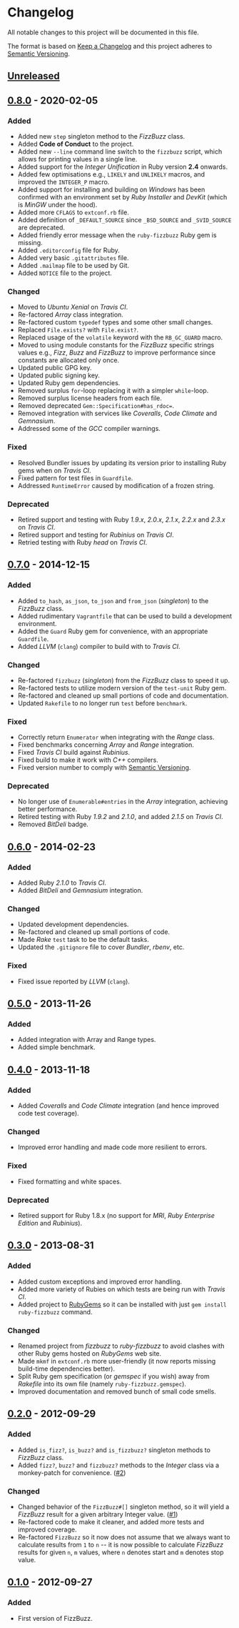 # Changelog

All notable changes to this project will be documented in this file.

The format is based on [Keep a Changelog](http://keepachangelog.com/en/1.0.0/)
and this project adheres to [Semantic Versioning](http://semver.org/spec/v2.0.0.html).

## [Unreleased]

## [0.8.0] - 2020-02-05
### Added

- Added new `step` singleton method to the _FizzBuzz_ class.
- Added **Code of Conduct** to the project.
- Added new `--line` command line switch to the `fizzbuzz` script, which allows for printing values in a single line.
- Added support for the _Integer Unification_ in Ruby version **2.4** onwards.
- Added few optimisations e.g., `LIKELY` and `UNLIKELY` macros, and improved the `INTEGER_P` macro.
- Added support for installing and building on _Windows_ has been confirmed with an environment set by _Ruby Installer_
and _DevKit_ (which is _MinGW_ under the hood).
- Added more `CFLAGS` to `extconf.rb` file.
- Added definition of `_DEFAULT_SOURCE` since `_BSD_SOURCE` and `_SVID_SOURCE` are deprecated.
- Added friendly error message when the `ruby-fizzbuzz` Ruby gem is missing.
- Added `.editorconfig` file for Ruby.
- Added very basic `.gitattributes` file.
- Added `.mailmap` file to be used by Git.
- Added `NOTICE` file to the project.

### Changed

- Moved to _Ubuntu Xenial_ on _Travis CI_.
- Re-factored _Array_ class integration.
- Re-factored custom `typedef` types and some other small changes.
- Replaced `File.exists?` with `File.exist?`.
- Replaced usage of the `volatile` keyword with the `RB_GC_GUARD` macro.
- Moved to using module constants for the _FizzBuzz_ specific strings values e.g., _Fizz_, _Buzz_ and _FizzBuzz_ to
improve performance since constants are allocated only once.
- Updated public GPG key.
- Updated public signing key.
- Updated Ruby gem dependencies.
- Removed surplus `for`-loop replacing it with a simpler `while`-loop.
- Removed surplus license headers from each file.
- Removed deprecated `Gem::Specification#has_rdoc=`.
- Removed integration with services like _Coveralls_, _Code Climate_ and _Gemnasium_.
- Addressed some of the _GCC_ compiler warnings.

### Fixed

- Resolved Bundler issues by updating its version prior to installing Ruby gems when on _Travis CI_.
- Fixed pattern for test files in `Guardfile`.
- Addressed `RuntimeError` caused by modification of a frozen string.

### Deprecated

- Retired support and testing with Ruby _1.9.x_, _2.0.x_, _2.1.x_, _2.2.x_ and _2.3.x_ on _Travis CI_.
- Retired support and testing for _Rubinius_ on _Travis CI_.
- Retried testing with Ruby _head_ on _Travis CI_.

## [0.7.0] - 2014-12-15
### Added

- Added `to_hash`, `as_json`, `to_json` and `from_json` (_singleton_) to the _FizzBuzz_ class.
- Added rudimentary `Vagrantfile` that can be used to build a development environment.
- Added the `Guard` Ruby gem for convenience, with an appropriate `Guardfile`.
- Added _LLVM_ (`clang`) compiler to build with to _Travis CI_.

### Changed

- Re-factored `fizzbuzz` (_singleton_) from the _FizzBuzz_ class to speed it up.
- Re-factored tests to utilize modern version of the `test-unit` Ruby gem.
- Re-factored and cleaned up small portions of code and documentation.
- Updated `Rakefile` to no longer run `test` before `benchmark`.

### Fixed

- Correctly return `Enumerator` when integrating with the _Range_ class.
- Fixed benchmarks concerning _Array_ and _Range_ integration.
- Fixed _Travis CI_ build against _Rubinius_.
- Fixed build to make it work with _C++_ compilers.
- Fixed version number to comply with [Semantic Versioning](http://semver.org/spec/v2.0.0.html).

### Deprecated

- No longer use of `Enumerable#entries` in the _Array_ integration, achieving
better performance.
- Retired testing with Ruby _1.9.2_ and _2.1.0_, and added _2.1.5_ on _Travis CI_.
- Removed _BitDeli_ badge.

## [0.6.0] - 2014-02-23
### Added

- Added Ruby _2.1.0_ to _Travis CI_.
- Added _BitDeli_ and _Gemnasium_ integration.

### Changed

- Updated development dependencies.
- Re-factored and cleaned up small portions of code.
- Made _Rake_ `test` task to be the default tasks.
- Updated the `.gitignore` file to cover _Bundler_, _rbenv_, etc.

### Fixed

- Fixed issue reported by _LLVM_ (`clang`).

## [0.5.0] - 2013-11-26
### Added

- Added integration with Array and Range types.
- Added simple benchmark.

## [0.4.0] - 2013-11-18
### Added

- Added _Coveralls_ and _Code Climate_ integration (and hence improved code test coverage).

### Changed

- Improved error handling and made code more resilient to errors.

### Fixed

- Fixed formatting and white spaces.

### Deprecated

- Retired support for Ruby 1.8.x (no support for _MRI_, _Ruby Enterprise Edition_ and _Rubinius_).

## [0.3.0] - 2013-08-31
### Added

- Added custom exceptions and improved error handling.
- Added more variety of Rubies on which tests are being run with _Travis CI_.
- Added project to [RubyGems](http://rubygems.org) so it can be installed with
just `gem install ruby-fizzbuzz` command.

### Changed

- Renamed project from _fizzbuzz_ to _ruby-fizzbuzz_ to avoid clashes with other
Ruby gems hosted on _RubyGems_ web site.
- Made `mkmf` in `extconf.rb` more user-friendly (it now reports missing build-time
dependencies better).
- Split Ruby gem specification (or _gemspec_ if you wish) away from _Rakefile_
into its own file (namely `ruby-fizzbuzz.gemspec`).
- Improved documentation and removed bunch of small code smells.

## [0.2.0] - 2012-09-29
### Added

- Added `is_fizz?`, `is_buzz?` and `is_fizzbuzz?` singleton methods to _FizzBuzz_ class.
- Added `fizz?`, `buzz?` and `fizzbuzz?` methods to the _Integer_ class via a monkey-patch
for convenience. ([#2](https://github.com/kwilczynski/ruby-fizzbuzz/issues/2))

### Changed

- Changed behavior of the `FizzBuzz#[]` singleton method, so it will yield a _FizzBuzz_
result for a given arbitrary Integer value. ([#1](https://github.com/kwilczynski/ruby-fizzbuzz/issues/1))
- Re-factored code to make it cleaner, and added more tests and improved coverage.
- Re-factored `FizzBuzz` so it now does not assume that we always want to calculate
results from `1` to `n` -- it is now possible to calculate _FizzBuzz_ results for
given `n`, `m` values, where `n` denotes start and `m` denotes stop value.

## [0.1.0] - 2012-09-27
### Added

- First version of FizzBuzz.

[Unreleased]: https://github.com/kwilczynski/ruby-fizzbuzz/compare/v0.9.0...HEAD
[0.8.0]: https://github.com/kwilczynski/ruby-fizzbuzz/compare/v0.8.0...v0.9.0
[0.7.0]: https://github.com/kwilczynski/ruby-fizzbuzz/compare/v0.7.0...v0.8.0
[0.6.0]: https://github.com/kwilczynski/ruby-fizzbuzz/compare/v0.6.0...v0.7.0
[0.5.0]: https://github.com/kwilczynski/ruby-fizzbuzz/compare/v0.4.0...v0.5.0
[0.4.0]: https://github.com/kwilczynski/ruby-fizzbuzz/compare/v0.3.0...v0.4.0
[0.3.0]: https://github.com/kwilczynski/ruby-fizzbuzz/compare/v0.2.0...v0.3.0
[0.2.0]: https://github.com/kwilczynski/ruby-fizzbuzz/compare/v0.1.0...v0.2.0
[0.1.0]: https://github.com/kwilczynski/ruby-fizzbuzz/compare/0a6b1ba...v0.1.0
